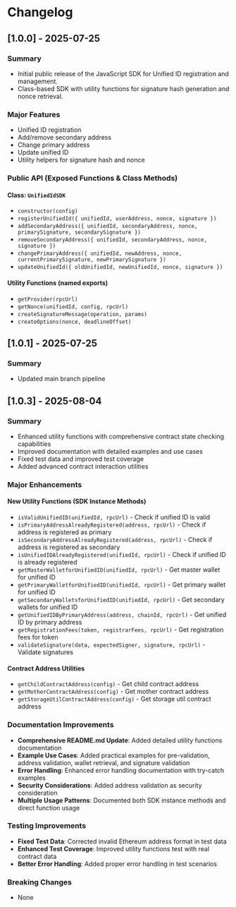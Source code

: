 # Changelog

## [1.0.0] - 2025-07-25

### Summary
- Initial public release of the JavaScript SDK for Unified ID registration and management.
- Class-based SDK with utility functions for signature hash generation and nonce retrieval.

### Major Features
- Unified ID registration
- Add/remove secondary address
- Change primary address
- Update unified ID
- Utility helpers for signature hash and nonce

### Public API (Exposed Functions & Class Methods)

#### Class: `UnifiedIdSDK`
- `constructor(config)`
- `registerUnifiedId({ unifiedId, userAddress, nonce, signature })`
- `addSecondaryAddress({ unifiedId, secondaryAddress, nonce, primarySignature, secondarySignature })`
- `removeSecondaryAddress({ unifiedId, secondaryAddress, nonce, signature })`
- `changePrimaryAddress({ unifiedId, newAddress, nonce, currentPrimarySignature, newPrimarySignature })`
- `updateUnifiedId({ oldUnifiedId, newUnifiedId, nonce, signature })`

#### Utility Functions (named exports)
- `getProvider(rpcUrl)`
- `getNonce(unifiedId, config, rpcUrl)`
- `createSignatureMessage(operation, params)`
- `createOptions(nonce, deadlineOffset)`

## [1.0.1] - 2025-07-25

### Summary
- Updated main branch pipeline

## [1.0.3] - 2025-08-04

### Summary
- Enhanced utility functions with comprehensive contract state checking capabilities
- Improved documentation with detailed examples and use cases
- Fixed test data and improved test coverage
- Added advanced contract interaction utilities

### Major Enhancements

#### New Utility Functions (SDK Instance Methods)
- `isValidUnifiedID(unifiedId, rpcUrl)` - Check if unified ID is valid
- `isPrimaryAddressAlreadyRegistered(address, rpcUrl)` - Check if address is registered as primary
- `isSecondaryAddressAlreadyRegistered(address, rpcUrl)` - Check if address is registered as secondary
- `isUnifiedIDAlreadyRegistered(unifiedId, rpcUrl)` - Check if unified ID is already registered
- `getMasterWalletforUnifiedID(unifiedId, rpcUrl)` - Get master wallet for unified ID
- `getPrimaryWalletforUnifiedID(unifiedId, rpcUrl)` - Get primary wallet for unified ID
- `getSecondaryWalletsforUnifiedID(unifiedId, rpcUrl)` - Get secondary wallets for unified ID
- `getUnifiedIDByPrimaryAddress(address, chainId, rpcUrl)` - Get unified ID by primary address
- `getRegistrationFees(token, registrarFees, rpcUrl)` - Get registration fees for token
- `validateSignature(data, expectedSigner, signature, rpcUrl)` - Validate signatures

#### Contract Address Utilities
- `getChildContractAddress(config)` - Get child contract address
- `getMotherContractAddress(config)` - Get mother contract address
- `getStorageUtilContractAddress(config)` - Get storage util contract address

### Documentation Improvements
- **Comprehensive README.md Update**: Added detailed utility functions documentation
- **Example Use Cases**: Added practical examples for pre-validation, address validation, wallet retrieval, and signature validation
- **Error Handling**: Enhanced error handling documentation with try-catch examples
- **Security Considerations**: Added address validation as security consideration
- **Multiple Usage Patterns**: Documented both SDK instance methods and direct function usage

### Testing Improvements
- **Fixed Test Data**: Corrected invalid Ethereum address format in test data
- **Enhanced Test Coverage**: Improved utility functions test with real contract data
- **Better Error Handling**: Added proper error handling in test scenarios

### Breaking Changes
- None